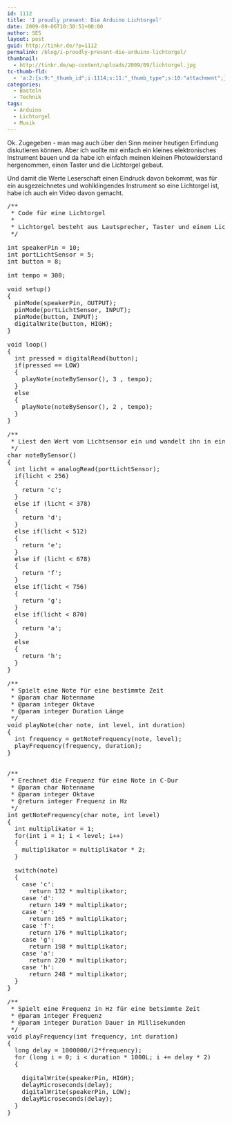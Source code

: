 ```yaml
---
id: 1112
title: 'I proudly present: Die Arduino Lichtorgel'
date: 2009-09-06T10:30:51+00:00
author: SES
layout: post
guid: http://tinkr.de/?p=1112
permalink: /blog/i-proudly-present-die-arduino-lichtorgel/
thumbnail:
  - http://tinkr.de/wp-content/uploads/2009/09/lichtorgel.jpg
tc-thumb-fld:
  - 'a:2:{s:9:"_thumb_id";i:1114;s:11:"_thumb_type";s:10:"attachment";}'
categories:
  - Basteln
  - Technik
tags:
  - Arduino
  - Lichtorgel
  - Musik
---
```

Ok. Zugegeben - man mag auch über den Sinn meiner heutigen Erfindung diskutieren können. Aber ich wollte mir einfach ein kleines elektronisches Instrument bauen und da habe ich einfach meinen kleinen Photowiderstand hergenommen, einen Taster und die Lichtorgel gebaut.

Und damit die Werte Leserschaft einen Eindruck davon bekommt, was für ein ausgezeichnetes und wohlklingendes Instrument so eine Lichtorgel ist, habe ich auch ein Video davon gemacht.



<pre name="code" class="cpp">/**
 * Code für eine Lichtorgel
 *
 * Lichtorgel besteht aus Lautsprecher, Taster und einem Lichtsensor der über einen Spannungsteiler abgenommen wird.
 */

int speakerPin = 10;
int portLichtSensor = 5;
int button = 8;

int tempo = 300;

void setup()
{
  pinMode(speakerPin, OUTPUT);
  pinMode(portLichtSensor, INPUT);
  pinMode(button, INPUT);
  digitalWrite(button, HIGH);
}

void loop()
{
  int pressed = digitalRead(button);
  if(pressed == LOW)
  {
    playNote(noteBySensor(), 3 , tempo);
  }
  else
  {
    playNote(noteBySensor(), 2 , tempo);
  }
}

/**
 * Liest den Wert vom Lichtsensor ein und wandelt ihn in eine Note um
 */
char noteBySensor()
{
  int licht = analogRead(portLichtSensor);
  if(licht &lt; 256)
  {
    return 'c';
  }
  else if (licht &lt; 378)
  {
    return 'd';
  }
  else if(licht &lt; 512)
  {
    return 'e';
  }
  else if (licht &lt; 678)
  {
    return 'f';
  }
  else if(licht &lt; 756)
  {
    return 'g';
  }
  else if(licht &lt; 870)
  {
    return 'a';
  }
  else
  {
    return 'h';
  }
}

/**
 * Spielt eine Note für eine bestimmte Zeit
 * @param char Notenname
 * @param integer Oktave
 * @param integer Duration Länge
 */
void playNote(char note, int level, int duration)
{
  int frequency = getNoteFrequency(note, level);
  playFrequency(frequency, duration);
}


/**
 * Erechnet die Frequenz für eine Note in C-Dur
 * @param char Notenname
 * @param integer Oktave
 * @return integer Frequenz in Hz
 */
int getNoteFrequency(char note, int level)
{
  int multiplikator = 1;
  for(int i = 1; i &lt; level; i++)
  {
    multiplikator = multiplikator * 2;
  }

  switch(note)
  {
    case 'c':
      return 132 * multiplikator;
    case 'd':
      return 149 * multiplikator;
    case 'e':
      return 165 * multiplikator;
    case 'f':
      return 176 * multiplikator;
    case 'g':
      return 198 * multiplikator;
    case 'a':
      return 220 * multiplikator;
    case 'h':
      return 248 * multiplikator;
  }
}

/**
 * Spielt eine Frequenz in Hz für eine betsimmte Zeit
 * @param integer Frequenz
 * @param integer Duration Dauer in Millisekunden
 */
void playFrequency(int frequency, int duration)
{
  long delay = 1000000/(2*frequency);
  for (long i = 0; i &lt; duration * 1000L; i += delay * 2)
  {

    digitalWrite(speakerPin, HIGH);
    delayMicroseconds(delay);
    digitalWrite(speakerPin, LOW);
    delayMicroseconds(delay);
  }
}
</pre>

